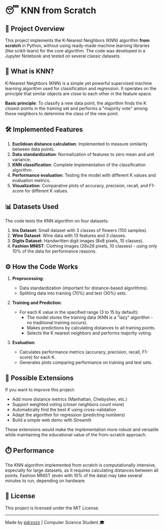 # 😴 KNN from Scratch

## 📌 Project Overview

This project implements the K-Nearest Neighbors (KNN) algorithm **from scratch** in Python, without using ready-made machine learning libraries (like scikit-learn) for the core algorithm. The code was developed in a Jupyter Notebook and tested on several classic datasets.

## 🧠 What is KNN?

K-Nearest Neighbors (KNN) is a simple yet powerful supervised machine learning algorithm used for classification and regression. It operates on the principle that similar objects are close to each other in the feature space.

**Basic principle**: To classify a new data point, the algorithm finds the K closest points in the training set and performs a "majority vote" among these neighbors to determine the class of the new point.

## 🛠️ Implemented Features

1. **Euclidean distance calculation**: Implemented to measure similarity between data points.
2. **Data standardization**: Normalization of features to zero mean and unit variance.
3. **KNN classification**: Complete implementation of the classification algorithm.
4. **Performance evaluation**: Testing the model with different K values and evaluation metrics.
5. **Visualization**: Comparative plots of accuracy, precision, recall, and F1-score for different K values.

## 📊 Datasets Used

The code tests the KNN algorithm on four datasets:

1. **Iris Dataset**: Small dataset with 3 classes of flowers (150 samples).
2. **Wine Dataset**: Wine data with 13 features and 3 classes.
3. **Digits Dataset**: Handwritten digit images (8x8 pixels, 10 classes).
4. **Fashion MNIST**: Clothing images (28x28 pixels, 10 classes) - using only 10% of the data for performance reasons.

## ⚙️ How the Code Works

1. **Preprocessing**:
   - Data standardization (important for distance-based algorithms).
   - Splitting data into training (70%) and test (30%) sets.

2. **Training and Prediction**:
   - For each K value in the specified range (3 to 15 by default):
     - The model stores the training data (KNN is a "lazy" algorithm - no traditional training occurs).
     - Makes predictions by calculating distances to all training points.
     - Selects the K nearest neighbors and performs majority voting.

3. **Evaluation**:
   - Calculates performance metrics (accuracy, precision, recall, F1-score) for each K.
   - Generates plots comparing performance on training and test sets.

## 🚀 Possible Extensions  

If you want to improve this project:  

* Add more distance metrics (Manhattan, Chebyshev, etc.)  
* Support weighted voting (closer neighbors count more)  
* Automatically find the best *K* using cross-validation  
* Adapt the algorithm for regression (predicting numbers)  
* Build a simple web demo with Streamlit  

These extensions would make the implementation more robust and versatile while maintaining the educational value of the from-scratch approach.

## ⏱️ Performance

The KNN algorithm implemented from scratch is computationally intensive, especially for large datasets, as it requires calculating distances between all points. Fashion MNIST (even with 10% of the data) may take several minutes to run, depending on hardware.

## 📜 License

This project is licensed under the MIT License.

---

Made by [pdrzxzz](https://github.com/pdrzxzz) | Computer Science Student 🎓
